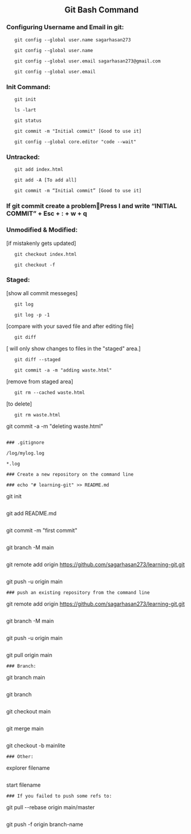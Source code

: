 ## <p align="center">Git Bash Command</p>

### Configuring Username and Email in git:
```
   git config --global user.name sagarhasan273
   ```
```
   git config --global user.name
   ```

```
   git config --global user.email sagarhasan273@gmail.com
```
```
   git config --global user.email
```
### Init Command:
```
   git init 
```
```
   ls -lart
```
```
   git status
```
```
   git commit -m "Initial commit" [Good to use it]
```
```
   git config --global core.editor "code --wait"
```
### Untracked:
```
   git add index.html
```
```
   git add -A [To add all]
```
```
   git commit -m “Initial commit” [Good to use it]
```
### If git commit create a problemPress I and write “INITIAL COMMIT” + Esc + : + w + q

### Unmodified & Modified:
[if mistakenly gets updated]
```
   git checkout index.html 
```
```
   git checkout -f
```
### Staged:
[show all commit messeges]
```
   git log 
```
```
   git log -p -1
```
[compare with your saved file and after editing file]
```
   git diff 
```
[ will only show changes to files in the "staged" area.]
```
   git diff --staged 
```
```
   git commit -a -m "adding waste.html"
```
 [remove from staged area]
```
   git rm --cached waste.html
```
[to delete]
```
   git rm waste.html 
```
   git commit -a -m "deleting waste.html"
```

### .gitignore

/log/mylog.log

*.log

### Create a new repository on the command line

### echo "# learning-git" >> README.md
```
   git init
```
```
   git add README.md
```
```
   git commit -m "first commit"
```
```
   git branch -M main
```
```
   git remote add origin https://github.com/sagarhasan273/learning-git.git
```
```
   git push -u origin main
```
### push an existing repository from the command line
```
   git remote add origin https://github.com/sagarhasan273/learning-git.git
```
```
   git branch -M main
```
```
   git push -u origin main
```
```
   git pull origin main
```
### Branch:
```
   git branch main
```
```
   git branch
```
```
   git checkout main
```
```
   git merge main
```
```
   git checkout -b mainlite
```
### Other:
```
   explorer filename
```
```
   start filename
```
### If you failed to push some refs to:
```
   git pull --rebase origin main/master
```
```
   git push -f origin branch-name
```
